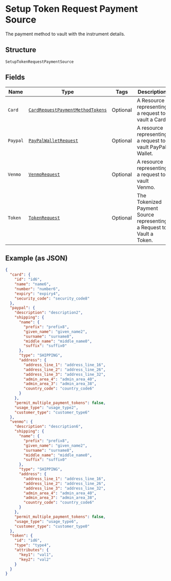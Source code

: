 
# Setup Token Request Payment Source

The payment method to vault with the instrument details.

## Structure

`SetupTokenRequestPaymentSource`

## Fields

| Name | Type | Tags | Description | Getter | Setter |
|  --- | --- | --- | --- | --- | --- |
| `Card` | [`CardRequestPaymentMethodTokens`](../../doc/models/card-request-payment-method-tokens.md) | Optional | A Resource representing a request to vault a Card. | CardRequestPaymentMethodTokens getCard() | setCard(CardRequestPaymentMethodTokens card) |
| `Paypal` | [`PayPalWalletRequest`](../../doc/models/pay-pal-wallet-request.md) | Optional | A resource representing a request to vault PayPal Wallet. | PayPalWalletRequest getPaypal() | setPaypal(PayPalWalletRequest paypal) |
| `Venmo` | [`VenmoRequest`](../../doc/models/venmo-request.md) | Optional | A resource representing a request to vault Venmo. | VenmoRequest getVenmo() | setVenmo(VenmoRequest venmo) |
| `Token` | [`TokenRequest`](../../doc/models/token-request.md) | Optional | The Tokenized Payment Source representing a Request to Vault a Token. | TokenRequest getToken() | setToken(TokenRequest token) |

## Example (as JSON)

```json
{
  "card": {
    "id": "id6",
    "name": "name6",
    "number": "number6",
    "expiry": "expiry4",
    "security_code": "security_code8"
  },
  "paypal": {
    "description": "description2",
    "shipping": {
      "name": {
        "prefix": "prefix8",
        "given_name": "given_name2",
        "surname": "surname8",
        "middle_name": "middle_name0",
        "suffix": "suffix0"
      },
      "type": "SHIPPING",
      "address": {
        "address_line_1": "address_line_16",
        "address_line_2": "address_line_26",
        "address_line_3": "address_line_32",
        "admin_area_4": "admin_area_40",
        "admin_area_3": "admin_area_38",
        "country_code": "country_code6"
      }
    },
    "permit_multiple_payment_tokens": false,
    "usage_type": "usage_type2",
    "customer_type": "customer_type6"
  },
  "venmo": {
    "description": "description6",
    "shipping": {
      "name": {
        "prefix": "prefix8",
        "given_name": "given_name2",
        "surname": "surname8",
        "middle_name": "middle_name0",
        "suffix": "suffix0"
      },
      "type": "SHIPPING",
      "address": {
        "address_line_1": "address_line_16",
        "address_line_2": "address_line_26",
        "address_line_3": "address_line_32",
        "admin_area_4": "admin_area_40",
        "admin_area_3": "admin_area_38",
        "country_code": "country_code6"
      }
    },
    "permit_multiple_payment_tokens": false,
    "usage_type": "usage_type6",
    "customer_type": "customer_type0"
  },
  "token": {
    "id": "id6",
    "type": "type4",
    "attributes": {
      "key1": "val1",
      "key2": "val2"
    }
  }
}
```

